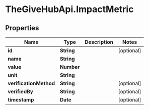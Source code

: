 # TheGiveHubApi.ImpactMetric

## Properties

Name | Type | Description | Notes
------------ | ------------- | ------------- | -------------
**id** | **String** |  | [optional] 
**name** | **String** |  | 
**value** | **Number** |  | 
**unit** | **String** |  | 
**verificationMethod** | **String** |  | [optional] 
**verifiedBy** | **String** |  | [optional] 
**timestamp** | **Date** |  | [optional] 


